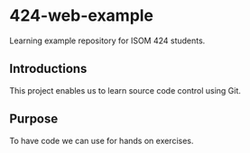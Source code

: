 # 424-web-example
Learning example repository for ISOM 424 students.

## Introductions
This project enables us to learn source code control using Git.

## Purpose
To have code we can use for hands on exercises.